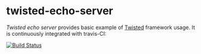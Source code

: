 twisted-echo-server
===================

*Twisted echo server* provides basic example of [Twisted](http://twistedmatrix.com/)
framework usage. It is continuously integrated with travis-CI:

[![Build Status](https://travis-ci.org/ducin/twisted-echo-server.png?branch=master)](https://travis-ci.org/ducin/twisted-echo-server)
